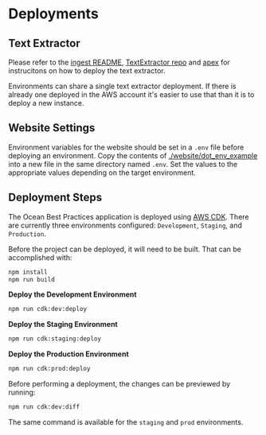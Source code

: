 # Deployments

## Text Extractor

Please refer to the [ingest README](./ingest/README.md), [TextExtractor repo](https://github.com/Element84/lambda-text-extractor) and [apex](https://apex.run/) for instrucitons on how to deploy the text extractor.

Environments can share a single text extractor deployment. If there is already one deployed in the AWS account it's easier to use that than it is to deploy a new instance.

## Website Settings

Environment variables for the website should be set in a `.env` file before deploying an environment. Copy the contents of [./website/dot_env_example](dot_env_example) into a new file in the same directory named `.env`. Set the values to the appropriate values depending on the target environment.
## Deployment Steps

The Ocean Best Practices application is deployed using [AWS CDK](https://docs.aws.amazon.com/cdk/latest/guide/getting_started.html). There are currently three environments configured: `Development`, `Staging`, and `Production`.

Before the project can be deployed, it will need to be built. That can be accomplished with:

```sh
npm install
npm run build
```

**Deploy the Development Environment**

```sh
npm run cdk:dev:deploy
```

**Deploy the Staging Environment**

```sh
npm run cdk:staging:deploy
```

**Deploy the Production Environment**

```sh
npm run cdk:prod:deploy
```

Before performing a deployment, the changes can be previewed by running:

````sh
npm run cdk:dev:diff
````

The same command is available for the `staging` and `prod` environments.

